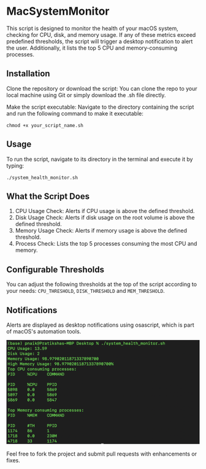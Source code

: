 # MacSystemMonitor

This script is designed to monitor the health of your macOS system, checking for CPU, disk, and memory usage. If any of these metrics exceed predefined thresholds, the script will trigger a desktop notification to alert the user. Additionally, it lists the top 5 CPU and memory-consuming processes.

## Installation

Clone the repository or download the script: You can clone the repo to your local machine using Git or simply download the .sh file directly.

Make the script executable: Navigate to the directory containing the script and run the following command to make it executable:
```
chmod +x your_script_name.sh
```

## Usage

To run the script, navigate to its directory in the terminal and execute it by typing:
```
./system_health_monitor.sh
```

## What the Script Does

1. CPU Usage Check: Alerts if CPU usage is above the defined threshold.
2. Disk Usage Check: Alerts if disk usage on the root volume is above the defined threshold.
3. Memory Usage Check: Alerts if memory usage is above the defined threshold.
4. Process Check: Lists the top 5 processes consuming the most CPU and memory.

## Configurable Thresholds
You can adjust the following thresholds at the top of the script according to your needs:
`CPU_THRESHOLD`, `DISK_THRESHOLD` and `MEM_THRESHOLD`.

## Notifications
Alerts are displayed as desktop notifications using osascript, which is part of macOS's automation tools.

![System Health Monitor Screenshot](https://github.com/adiimated/MacSystemMonitor/blob/main/mac_health.png)

Feel free to fork the project and submit pull requests with enhancements or fixes.
